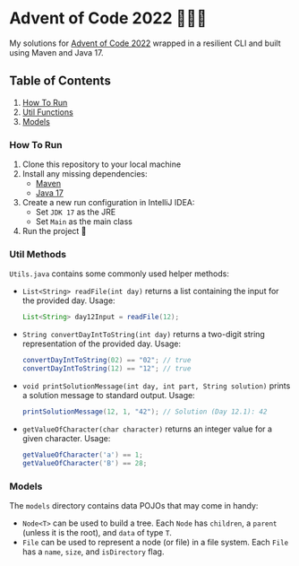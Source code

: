 # Advent of Code 2022 👨‍💻🎄
My solutions for [Advent of Code 2022](https://adventofcode.com/2022) wrapped in a resilient CLI and built using Maven and Java 17.

## Table of Contents
1. [How To Run](#How-To-Run)
2. [Util Functions](#Util-Methods)
3. [Models](#Models)

### How To Run
1. Clone this repository to your local machine
2. Install any missing dependencies:
   - [Maven](https://maven.apache.org/install.html)
   - [Java 17](https://www.oracle.com/java/technologies/downloads/#java17)
3. Create a new run configuration in IntelliJ IDEA:
   - Set `JDK 17` as the JRE
   - Set `Main` as the main class
4. Run the project 🚀

### Util Methods
`Utils.java` contains some commonly used helper methods:

- `List<String> readFile(int day)` returns a list containing the input for the provided day. Usage:
    ```java
    List<String> day12Input = readFile(12);
    ```
- `String convertDayIntToString(int day)` returns a two-digit string representation of the provided day. Usage:
    ```java
    convertDayIntToString(02) == "02"; // true
    convertDayIntToString(12) == "12"; // true
    ```
- `void printSolutionMessage(int day, int part, String solution)` prints a solution message to standard output. Usage:
  ```java
  printSolutionMessage(12, 1, "42"); // Solution (Day 12.1): 42
  ```
- `getValueOfCharacter(char character)` returns an integer value for a given character. Usage:
  ```java
  getValueOfCharacter('a') == 1;
  getValueOfCharacter('B') == 28;
  ```

### Models
The `models` directory contains data POJOs that may come in handy:

- `Node<T>` can be used to build a tree. Each `Node` has `children`, a `parent` (unless it is the root), and `data` of type `T`.
- `File` can be used to represent a node (or file) in a file system. Each `File` has a `name`, `size`, and `isDirectory` flag.
